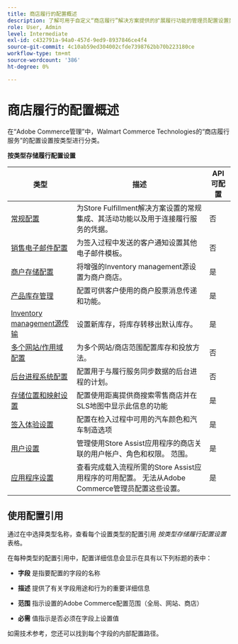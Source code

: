 ```yaml
---
title: 商店履行的配置概述
description: 了解可用于自定义“商店履行”解决方案提供的扩展履行功能的管理员配置设置类型，以及指向完成配置说明的链接。
role: User, Admin
level: Intermediate
exl-id: c432791a-94a0-457d-9ed9-8937846ce4f4
source-git-commit: 4c10ab59ed304002cfde7398762bb70b223180ce
workflow-type: tm+mt
source-wordcount: '386'
ht-degree: 0%

---
```


# 商店履行的配置概述

在“Adobe Commerce管理”中，Walmart Commerce Technologies的“商店履行服务”的配置设置按类型进行分类。

**按类型存储履行配置设置**

| **类型** | **描述** | **API可配置** |
|--------------------------------------------------------------------------|--------------------------------------------------------------------------------------------------------------------------------------------------------------------------|----------------------|
| [常规配置](enable-general.md) | 为Store Fulfillment解决方案设置的常规集成、其活动功能以及用于连接履行服务的凭据。 | 否 |
| [销售电子邮件配置](sales-emails.md) | 为签入过程中发送的客户通知设置其他电子邮件模板。 | 否 |
| [商户存储配置](merchant-store-configuration.md) | 将增强的Inventory management源设置为商户商店。 | 是 |
| [产品库存管理](product-stock.md) | 配置可供客户使用的商户股票消息传递和功能。 | 是 |
| [Inventory management源传输](inventory-stock-transfer.md) | 设置新库存，将库存转移出默认库存。 | 是 |
| [多个网站/作用域配置](multi-site-and-scope-config.md) | 为多个网站/商店范围配置库存和投放方法。 | 否 |
| [后台进程系统配置](background-processes.md) | 配置用于与履行服务同步数据的后台进程的计划。 | 否 |
| [存储位置和映射设置](store-location-map-provider-setup.md) | 配置使用距离提供商搜索零售商店并在SLS地图中显示此信息的功能 | 是 |
| [签入体验设置](check-in-experience-setup.md) | 配置在检入过程中可用的汽车颜色和汽车制造选项 | 是 |
| [用户设置](user-setup.md) | 管理使用Store Assist应用程序的商店关联的用户帐户、角色和权限。 范围。 | 是 |
| [应用程序设置](app-setup.md) | 查看完成载入流程所需的Store Assist应用程序的可用配置。 无法从Adobe Commerce管理员配置这些设置。 | 是 |

## 使用配置引用

通过在中选择类型名称，查看每个设置类型的配置引用 _按类型存储履行配置设置_ 表格。

在每种类型的配置引用中，配置详细信息会显示在具有以下列标题的表中：

- **字段** 是指要配置的字段的名称

- **描述** 提供了有关字段用途和行为的重要详细信息

- **范围** 指示设置的Adobe Commerce配置范围（全局、网站、商店）

- **必需** 值指示是否必须在字段上设置值

如需技术参考，您还可以找到每个字段的内部配置路径。
